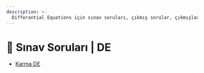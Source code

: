 ```yaml
---
description: >-
  Differantial Equations için sınav soruları, çıkmış sorular, çıkmışlar veya önceki senelerde çıkan sorular
---
```


# 📃 Sınav Soruları \| DE

<!--YPackage.YGitbookIntegration-tarafından-otomatik-oluşturulmuştur-->

- [Karma DE](Karma%20DE.pdf)

<!--YPackage.YGitbookIntegration-tarafından-otomatik-oluşturulmuştur-->
